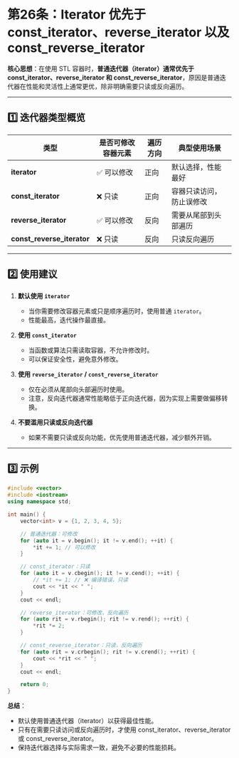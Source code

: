 # 第26条：Iterator 优先于 const\_iterator、reverse\_iterator 以及 const\_reverse\_iterator

**核心思想**：在使用 STL 容器时，**普通迭代器（iterator）通常优先于 const\_iterator、reverse\_iterator 和 const\_reverse\_iterator**，原因是普通迭代器在性能和灵活性上通常更优，除非明确需要只读或反向遍历。

---

## 1️⃣ 迭代器类型概览

| 类型                           | 是否可修改容器元素 | 遍历方向 | 典型使用场景       |
| ---------------------------- | --------- | ---- | ------------ |
| **iterator**                 | ✅ 可以修改    | 正向   | 默认选择，性能最好    |
| **const\_iterator**          | ❌ 只读      | 正向   | 容器只读访问，防止误修改 |
| **reverse\_iterator**        | ✅ 可以修改    | 反向   | 需要从尾部到头部遍历   |
| **const\_reverse\_iterator** | ❌ 只读      | 反向   | 只读反向遍历       |

---

## 2️⃣ 使用建议

1. **默认使用 `iterator`**

   * 当你需要修改容器元素或只是顺序遍历时，使用普通 `iterator`。
   * 性能最高，迭代操作最直接。

2. **使用 `const_iterator`**

   * 当函数或算法只需读取容器，不允许修改时。
   * 可以保证安全性，避免意外修改。

3. **使用 `reverse_iterator` / `const_reverse_iterator`**

   * 仅在必须从尾部向头部遍历时使用。
   * 注意，反向迭代器通常性能略低于正向迭代器，因为实现上需要做偏移转换。

4. **不要滥用只读或反向迭代器**

   * 如果不需要只读或反向功能，优先使用普通迭代器，减少额外开销。

---

## 3️⃣ 示例

```cpp
#include <vector>
#include <iostream>
using namespace std;

int main() {
    vector<int> v = {1, 2, 3, 4, 5};

    // 普通迭代器：可修改
    for (auto it = v.begin(); it != v.end(); ++it) {
        *it += 1; // 可以修改
    }

    // const_iterator：只读
    for (auto it = v.cbegin(); it != v.cend(); ++it) {
        // *it += 1; // ❌ 编译错误，只读
        cout << *it << " ";
    }
    cout << endl;

    // reverse_iterator：可修改，反向遍历
    for (auto rit = v.rbegin(); rit != v.rend(); ++rit) {
        *rit *= 2;
    }

    // const_reverse_iterator：只读，反向遍历
    for (auto rit = v.crbegin(); rit != v.crend(); ++rit) {
        cout << *rit << " ";
    }
    cout << endl;

    return 0;
}
```

**总结**：

* 默认使用普通迭代器（iterator）以获得最佳性能。
* 只有在需要只读访问或反向遍历时，才使用 const\_iterator、reverse\_iterator 或 const\_reverse\_iterator。
* 保持迭代器选择与实际需求一致，避免不必要的性能损耗。
